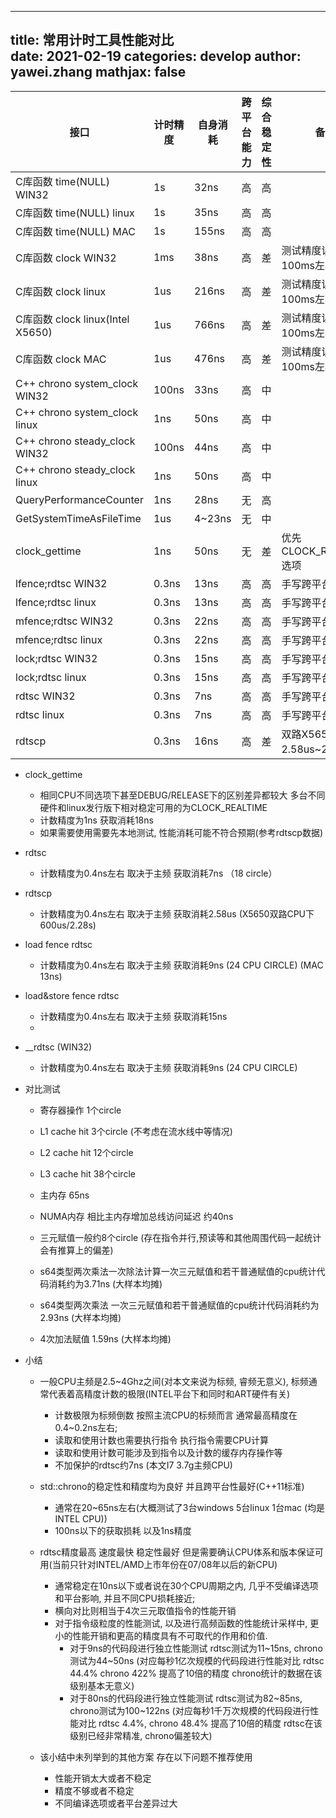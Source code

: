 
---
title: 常用计时工具性能对比  
date: 2021-02-19
categories: develop 
author: yawei.zhang 
mathjax: false
---



| 接口                             | 计时精度 | 自身消耗 | 跨平台能力 | 综合稳定性 | 备注                       |
|----------------------------------|----------|----------|------------|------------|----------------------------|
| C库函数 time(NULL) WIN32         | 1s       | 32ns     | 高         | 高         |                            |
| C库函数 time(NULL) linux         | 1s       | 35ns     | 高         | 高         |                            |
| C库函数 time(NULL) MAC           | 1s       | 155ns    | 高         | 高         |                            |
| C库函数 clock WIN32              | 1ms      | 38ns     | 高         | 差         | 测试精度误差100ms左右      |
| C库函数 clock linux              | 1us      | 216ns    | 高         | 差         | 测试精度误差100ms左右      |
| C库函数 clock linux(Intel X5650) | 1us      | 766ns    | 高         | 差         | 测试精度误差100ms左右      |
| C库函数 clock MAC                | 1us      | 476ns    | 高         | 差         | 测试精度误差100ms左右      |
| C++ chrono system_clock WIN32    | 100ns    | 33ns     | 高         | 中         |                            |
| C++ chrono system_clock linux    | 1ns      | 50ns     | 高         | 中         |                            |
| C++ chrono steady_clock WIN32    | 100ns    | 44ns     | 高         | 中         |                            |
| C++ chrono steady_clock linux    | 1ns      | 50ns     | 高         | 中         |                            |
| QueryPerformanceCounter          | 1ns      | 28ns     | 无         | 高         |                            |
| GetSystemTimeAsFileTime          | 1us      | 4~23ns   | 无         | 中         |                            |
| clock_gettime                    | 1ns      | 50ns     | 无         | 差         | 优先CLOCK_REALTIME选项     |
| lfence;rdtsc   WIN32             | 0.3ns    | 13ns     | 高         | 高         | 手写跨平台汇编             |
| lfence;rdtsc   linux             | 0.3ns    | 13ns     | 高         | 高         | 手写跨平台汇编             |
| mfence;rdtsc   WIN32             | 0.3ns    | 22ns     | 高         | 高         | 手写跨平台汇编             |
| mfence;rdtsc   linux             | 0.3ns    | 22ns     | 高         | 高         | 手写跨平台汇编             |
| lock;rdtsc     WIN32             | 0.3ns    | 15ns     | 高         | 高         | 手写跨平台汇编             |
| lock;rdtsc     linux             | 0.3ns    | 15ns     | 高         | 高         | 手写跨平台汇编             |
| rdtsc        WIN32               | 0.3ns    | 7ns      | 高         | 高         | 手写跨平台汇编             |
| rdtsc        linux               | 0.3ns    | 7ns      | 高         | 高         | 手写跨平台汇编             |
| rdtscp                           | 0.3ns    | 16ns     | 高         | 差         | 双路X5650 2.58us~2.28s抖动 |



* clock_gettime
  * 相同CPU不同选项下甚至DEBUG/RELEASE下的区别差异都较大  多台不同硬件和linux发行版下相对稳定可用的为CLOCK_REALTIME  
  * 计数精度为1ns    获取消耗18ns  
  * 如果需要使用需要先本地测试, 性能消耗可能不符合预期(参考rdtscp数据)  
* rdtsc  
    * 计数精度为0.4ns左右 取决于主频   获取消耗7ns （18 circle） 
* rdtscp  
    * 计数精度为0.4ns左右 取决于主频   获取消耗2.58us (X5650双路CPU下600us/2.28s)  
* load fence rdtsc   
  * 计数精度为0.4ns左右 取决于主频   获取消耗9ns  (24 CPU CIRCLE)  (MAC 13ns)
* load&store fence rdtsc   
  * 计数精度为0.4ns左右 取决于主频   获取消耗15ns 
  * 
* __rdtsc (WIN32)  
  * 计数精度为0.4ns左右 取决于主频   获取消耗9ns (24 CPU CIRCLE) 

* 对比测试  
  * 寄存器操作 1个circle   
  * L1 cache hit  3个circle  (不考虑在流水线中等情况)  
  * L2 cache hit  12个circle    
  * L3 cache hit  38个circle  
  * 主内存 65ns   
  * NUMA内存 相比主内存增加总线访问延迟 约40ns   

  * 三元赋值一般约8个circle (存在指令并行,预读等和其他周围代码一起统计会有推算上的偏差)
  * s64类型两次乘法一次除法计算一次三元赋值和若干普通赋值的cpu统计代码消耗约为3.71ns  (大样本均摊) 
  * s64类型两次乘法           一次三元赋值和若干普通赋值的cpu统计代码消耗约为2.93ns  (大样本均摊) 
  * 4次加法赋值 1.59ns  (大样本均摊)   

* 小结   
  *  一般CPU主频是2.5\~4Ghz之间(对本文来说为标频, 睿频无意义),  标频通常代表着高精度计数的极限(INTEL平台下和同时和ART硬件有关)
     *  计数极限为标频倒数 按照主流CPU的标频而言  通常最高精度在0.4\~0.2ns左右;  
     *  读取和使用计数也需要执行指令 执行指令需要CPU计算    
     *  读取和使用计数可能涉及到指令以及计数的缓存内存操作等     
     *  不加保护的rdtsc约7ns (本文I7 3.7g主频CPU)  
  
  * std::chrono的稳定性和精度均为良好 并且跨平台性最好(C++11标准)   
    * 通常在20\~65ns左右(大概测试了3台windows 5台linux 1台mac (均是INTEL CPU))  
    * 100ns以下的获取损耗 以及1ns精度   
  
  * rdtsc精度最高 速度最快 稳定性最好 但是需要确认CPU体系和版本保证可用(当前只针对INTEL/AMD上市年份在07/08年以后的新CPU)   
    * 通常稳定在10ns以下或者说在30个CPU周期之内, 几乎不受编译选项和平台影响, 并且不同CPU损耗接近;
    * 横向对比则相当于4次三元取值指令的性能开销   
    * 对于指令级粒度的性能测试,  以及进行高频函数的性能统计采样中,  更小的性能开销和更高的精度具有不可取代的作用和价值.     
      * 对于9ns的代码段进行独立性能测试 rdtsc测试为11~15ns, chrono测试为44~50ns  (对应每秒1亿次规模的代码段进行性能对比 rdtsc 44.4% chrono 422%  提高了10倍的精度 chrono统计的数据在该级别基本无意义) 
      * 对于80ns的代码段进行独立性能测试 rdtsc测试为82~85ns, chrono测试为100~122ns  (对应每秒1千万次规模的代码段进行性能对比 rdtsc 4.4%,  chrono 48.4% 提高了10倍的精度 rdtsc在该级别已经非常精准, chrono偏差较大) 
  
  
  * 该小结中未列举到的其他方案 存在以下问题不推荐使用 
    * 性能开销太大或者不稳定  
    * 精度不够或者不稳定  
    * 不同编译选项或者平台差异过大  
